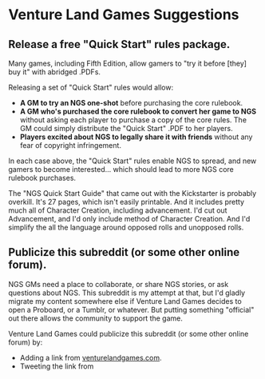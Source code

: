 Venture Land Games Suggestions
==============================



Release a free "Quick Start" rules package.
-------------------------------------------

Many games, including Fifth Edition, allow gamers to "try it before [they] buy it" with abridged .PDFs.

Releasing a set of "Quick Start" rules would allow:

* __A GM to try an NGS one-shot__ before purchasing the core rulebook.
* __A GM who's purchased the core rulebook to convert her game to NGS__ without asking each player to purchase a copy of the core rules. The GM could simply distribute the "Quick Start" .PDF to her players.
* __Players excited about NGS to legally share it with friends__ without any fear of copyright infringement.

In each case above, the "Quick Start" rules enable NGS to spread, and new gamers to become interested... which should lead to more NGS core rulebook purchases.

The "NGS Quick Start Guide" that came out with the Kickstarter is probably overkill. It's 27 pages, which isn't easily printable. And it includes pretty much all of Character Creation, including advancement. I'd cut out Advancement, and I'd only include method of Character Creation. And I'd simplify the all the language around opposed rolls and unopposed rolls.



Publicize this subreddit (or some other online forum).
------------------------------------------------------

NGS GMs need a place to collaborate, or share NGS stories, or ask questions about NGS. This subreddit is my attempt at that, but I'd gladly migrate my content somewhere else if Venture Land Games decides to open a Proboard, or a Tumblr, or whatever. But putting something "official" out there allows the community to support the game.

Venture Land Games could publicize this subreddit (or some other online forum) by:

* Adding a link from [venturelandgames.com](http://www.venturelandgames.com).
* Tweeting the link from 